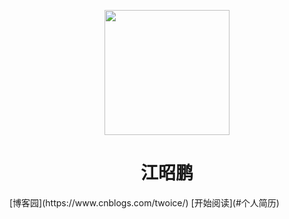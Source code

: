 <p align="center">
<img src="https://ss0.bdstatic.com/70cFvHSh_Q1YnxGkpoWK1HF6hhy/it/u=2481424715,2807309609&fm=26&gp=0.jpg" width="200" height="200"/>
</p>
<h1 align="center">江昭鹏</h1>
[博客园](https://www.cnblogs.com/twoice/)
[开始阅读](#个人简历)



